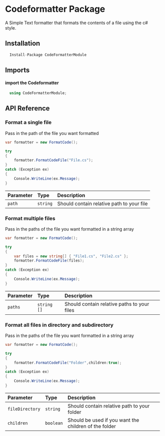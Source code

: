 # Codeformatter Package

A Simple Text formatter that formats the contents of a file using the c# style.


## Installation

```csharp
  Install-Package CodeFormatterModule
```

## Imports

#### import the Codeformatter

```csharp
  using CodeFormatterModule;
```
## API Reference

### Format a single file

Pass in the path of the file you want formatted
```csharp
var formatter = new FormatCode();

try
{
	formatter.FormatCodeFile("File.cs");
}
catch (Exception ex) 
{
	Console.WriteLine(ex.Message);
}
```

| Parameter | Type     | Description                |
| :-------- | :------- | :------------------------- |
| `path` | `string` | Should contain relative path to your file |



### Format multiple files

Pass in the paths of the file you want formatted in a string array
```csharp
var formatter = new FormatCode();

try
{
	var files = new string[] { "File1.cs", "File2.cs" };
    formatter.FormatCodeFile(files);
}
catch (Exception ex) 
{
	Console.WriteLine(ex.Message);
}
```

| Parameter | Type     | Description                |
| :-------- | :------- | :------------------------- |
| `paths` | `string []` | Should contain relative paths to your files |



### Format all files in directory and subdirectory

Pass in the paths of the file you want formatted in a string array
```csharp
var formatter = new FormatCode();

try
{
	formatter.FormatCodeFile("Folder",children:true);
}
catch (Exception ex) 
{
	Console.WriteLine(ex.Message);
}
```

| Parameter | Type     | Description                |
| :-------- | :------- | :------------------------- |
| `fileDirectory` | `string` | Should contain relative path to your folder |
| `children` | `boolean` | Should be used if you want the children of the folder |